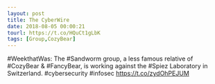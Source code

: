 ```yaml
---
layout: post
title: The CyberWire
date: 2018-08-05 00:00:21
tourl: https://t.co/HQuCt1gLbK
tags: [Group,CozyBear]
---
```

#WeekthatWas: The #Sandworm group, a less famous relative of #CozyBear &amp; #FancyBear, is working against the #Spiez Laboratory in Switzerland. #cybersecurity #infosec https://t.co/zydOhPEJUM